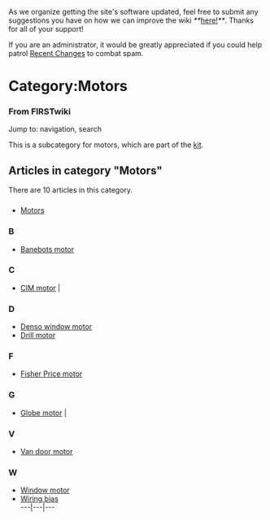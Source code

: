 As we organize getting the site's software updated, feel free to submit any
suggestions you have on how we can improve the wiki
_**_[here!](/index.php/User:Hallry/Suggestions "User:Hallry/Suggestions"
)_**_. Thanks for all of your support!

If you are an administrator, it would be greatly appreciated if you could help
patrol [Recent Changes](/index.php/Special:Recentchanges
"Special:Recentchanges" ) to combat spam.

# Category:Motors

### From FIRSTwiki

Jump to: navigation, search

This is a subcategory for motors, which are part of the
[kit](/index.php/Kit_of_parts "Kit of parts" ).

  

## Articles in category "Motors"

There are 10 articles in this category.

###

  * [Motors](/index.php/Motors "Motors" )

### B

  * [Banebots motor](/index.php/Banebots_motor "Banebots motor" )

### C

  * [CIM motor](/index.php/CIM_motor "CIM motor" )
|

### D

  * [Denso window motor](/index.php/Denso_window_motor "Denso window motor" )
  * [Drill motor](/index.php/Drill_motor "Drill motor" )

### F

  * [Fisher Price motor](/index.php/Fisher_Price_motor "Fisher Price motor" )

### G

  * [Globe motor](/index.php/Globe_motor "Globe motor" )
|

### V

  * [Van door motor](/index.php/Van_door_motor "Van door motor" )

### W

  * [Window motor](/index.php/Window_motor "Window motor" )
  * [Wiring bias](/index.php/Wiring_bias "Wiring bias" )  
---|---|---  
  
